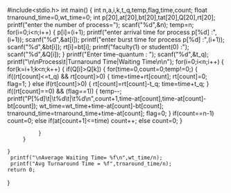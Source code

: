#include<stdio.h>
int main()
{
	int n,a,i,k,t_q,temp,flag,time,count;
	float trnaround_time=0,wt_time=0;
	int p[20],at[20],bt[20],tat[20],Q[20],rt[20];
	printf("enter the number of process=");
	scanf("%d",&n);
	temp=n;
	for(i=0;i<n;i++)
	{
		 p[i]=(i+1);
		 printf("enter arrival time for process p[%d] :",(i+1));
		 scanf("%d",&at[i]);
		 printf("enter burst time for process p[%d] :",(i+1));
		 scanf("%d",&bt[i]);
		 rt[i]=bt[i];
		 printf("faculty(1) or student(0) :");
		 scanf("%d",&Q[i]);
	}
	printf("Enter time-quantum : ");
	scanf("%d",&t_q);
	printf("\n\nProcess\t|Turnaround Time|Waiting Time\n\n"); 
	for(i=0;i<n;i++)
	{
		 for(k=i+1;k<n;k++)
		 {
		 	  if(Q[i]>Q[k])
		 	  {
		 	  	 for(time=0,count=0;temp!=0;)
		 	  	 {
		 	  	    if((rt[count]<=t_q) && rt[count]>0)
					  {
					  	 time=time+rt[count];
					  	 rt[count]=0;
					  	 flag=1;
					  } 
					  else if(rt[count]>0)
					  {
					  	 rt[count]=rt[count]-t_q;
					  	 time=time+t_q;
					  }
					  if((rt[count]==0) && (flag==1))
					  {
					  	 temp--;
					  	 printf("P[%d]\t|\t%d\t|\t%d\n",count+1,time-at[count],time-at[count]-bt[count]);
					  	 wt_time=wt_time+time-at[count]-bt[count];
					  	 trnaround_time=trnaround_time+time-at[count];
					  	 flag=0;
					  }
					  if(count==n-1) 
                         count=0; 
                      else if(at[count+1]<=time) 
                         count++; 
                      else 
                         count=0; 
			     }
		 	  	 
			  }
		 }
		 
	}
	 printf("\nAverage Waiting Time= %f\n",wt_time/n); 
     printf("Avg Turnaround Time = %f",trnaround_time/n); 
	return 0;
}
